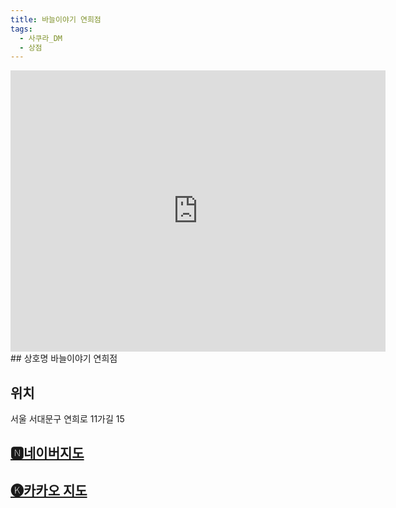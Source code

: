 ```yaml
---
title: 바늘이야기 연희점
tags:
  - 사쿠라_DM
  - 상점
---
```


<iframe src="https://www.google.com/maps/embed?pb=!1m18!1m12!1m3!1d3162.4744324189205!2d126.92648581335382!3d37.567444523956226!2m3!1f0!2f0!3f0!3m2!1i1024!2i768!4f13.1!3m3!1m2!1s0x357c99af60bb330b%3A0x1a524a3d28f041ac!2z67CU64qY7J207JW86riw!5e0!3m2!1sko!2skr!4v1741355918087!5m2!1sko!2skr" width="600" height="450" style="border:0;" allowfullscreen="" loading="lazy" referrerpolicy="no-referrer-when-downgrade"></iframe>
## 상호명
바늘이야기 연희점

## 위치
서울 서대문구 연희로 11가길 15


## [🅽네이버지도](https://naver.me/GG7tT6Fl)

## [🅚카카오 지도](https://place.map.kakao.com/1146973099)